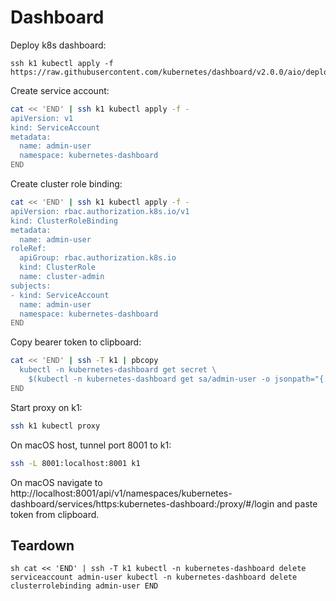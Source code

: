 # Dashboard

Deploy k8s dashboard:
```
ssh k1 kubectl apply -f https://raw.githubusercontent.com/kubernetes/dashboard/v2.0.0/aio/deploy/recommended.yaml
```

Create service account:
```sh
cat << 'END' | ssh k1 kubectl apply -f -
apiVersion: v1
kind: ServiceAccount
metadata:
  name: admin-user
  namespace: kubernetes-dashboard
END
```

Create cluster role binding:
```sh
cat << 'END' | ssh k1 kubectl apply -f -
apiVersion: rbac.authorization.k8s.io/v1
kind: ClusterRoleBinding
metadata:
  name: admin-user
roleRef:
  apiGroup: rbac.authorization.k8s.io
  kind: ClusterRole
  name: cluster-admin
subjects:
- kind: ServiceAccount
  name: admin-user
  namespace: kubernetes-dashboard
END
```

Copy bearer token to clipboard:
```sh
cat << 'END' | ssh -T k1 | pbcopy
  kubectl -n kubernetes-dashboard get secret \
    $(kubectl -n kubernetes-dashboard get sa/admin-user -o jsonpath="{.secrets[0].name}") -o go-template="{{.data.token | base64decode}}"
END
```

Start proxy on k1:
```sh
ssh k1 kubectl proxy
```

On macOS host, tunnel port 8001 to k1:
```sh
ssh -L 8001:localhost:8001 k1
```

On macOS navigate to http://localhost:8001/api/v1/namespaces/kubernetes-dashboard/services/https:kubernetes-dashboard:/proxy/#/login and paste token from clipboard.

## Teardown

``sh
cat << 'END' | ssh -T k1
kubectl -n kubernetes-dashboard delete serviceaccount admin-user
kubectl -n kubernetes-dashboard delete clusterrolebinding admin-user
END
``

